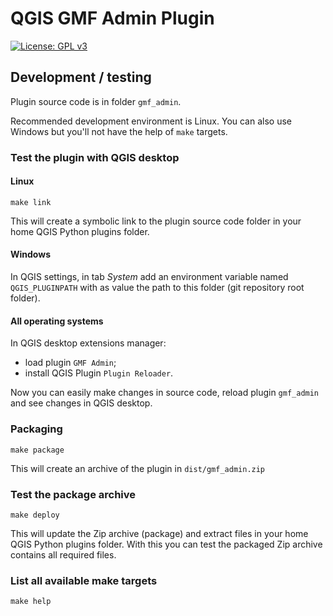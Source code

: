 # QGIS GMF Admin Plugin

[![License: GPL v3](https://img.shields.io/badge/License-GPLv3-blue.svg)](LICENSE.md)

## Development / testing

Plugin source code is in folder `gmf_admin`.

Recommended development environment is Linux.
You can also use Windows but you'll not have the help of `make` targets.

### Test the plugin with QGIS desktop

#### Linux

```
make link
```

This will create a symbolic link to the plugin source code folder in your home QGIS Python plugins folder.

#### Windows

In QGIS settings, in tab *System* add an environment variable named `QGIS_PLUGINPATH` with as value the path to this folder (git repository root folder).

#### All operating systems

In QGIS desktop extensions manager:

- load plugin `GMF Admin`;
- install QGIS Plugin `Plugin Reloader`.

Now you can easily make changes in source code, reload plugin `gmf_admin` and see changes in QGIS desktop.

### Packaging

```
make package
```

This will create an archive of the plugin in `dist/gmf_admin.zip`

### Test the package archive

```
make deploy
```

This will update the Zip archive (package) and extract files in your home QGIS Python plugins folder.
With this you can test the packaged Zip archive contains all required files.

### List all available make targets

```
make help
```
